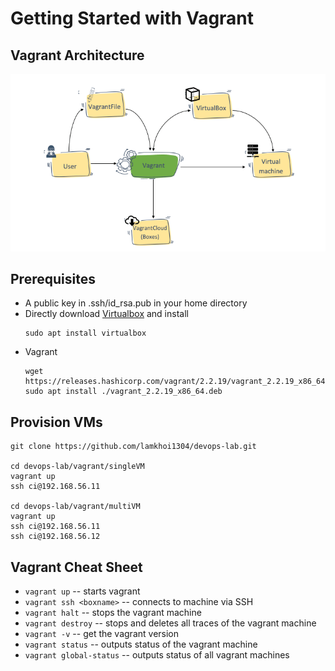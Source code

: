 # Getting Started with Vagrant

## Vagrant Architecture
![Vagrant Architecture](vagrant.png?raw=true "vagrant.png")

## Prerequisites
* A public key in .ssh/id_rsa.pub in your home directory
* Directly download [Virtualbox](https://www.virtualbox.org/) and install
    ```
    sudo apt install virtualbox
    ```
* Vagrant
    ```
    wget https://releases.hashicorp.com/vagrant/2.2.19/vagrant_2.2.19_x86_64.deb
    sudo apt install ./vagrant_2.2.19_x86_64.deb
    ```

## Provision VMs
```
git clone https://github.com/lamkhoi1304/devops-lab.git

cd devops-lab/vagrant/singleVM
vagrant up
ssh ci@192.168.56.11

cd devops-lab/vagrant/multiVM
vagrant up
ssh ci@192.168.56.11
ssh ci@192.168.56.12
```

## Vagrant Cheat Sheet
- `vagrant up` -- starts vagrant
- `vagrant ssh <boxname>` -- connects to machine via SSH
- `vagrant halt` -- stops the vagrant machine
- `vagrant destroy` -- stops and deletes all traces of the vagrant machine
- `vagrant -v` -- get the vagrant version
- `vagrant status` -- outputs status of the vagrant machine
- `vagrant global-status` -- outputs status of all vagrant machines
